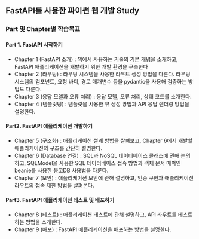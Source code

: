 ## FastAPI를 사용한 파이썬 웹 개발 Study 

### Part 및 Chapter별 학습목표

#### Part 1. FastAPI 시작하기
* Chapter 1 (FastAPI 소개) : 책에서 사용하는 기술의 기본 개념을 소개하고, FastAPI 애플리케이션을 개발하기 위한 개발 환경을 구축한다
* Chapter 2 (라우팅) : 라우팅 시스템을 사용한 라우트 생성 방법을 다룬다. 라우팅 시스템의 컴포넌트, 요청 바디, 경로 매개변수 등을 pydantic을 사용해 검증하는 방법도 다룬다.
* Chapter 3 (응답 모델과 오류 처리) : 응답 모델, 오류 처리, 상태 코드를 소개한다.
* Chapter 4 (템플릿팅) : 템플릿을 사용한 뷰 생성 방법과 API 응답 렌더링 방법을 설명한다.

#### Part2. FastAPI 애플리케이션 개발하기
* Chapter 5 (구조화) : 애플리케이션 설계 방법을 살펴보고, Chapter 6에서 개발할 애플리케이션의 구조를 간단히 설명한다.
* Chapter 6 (Database 연결) : SQL과 NoSQL 데이터베이스 클래스에 관해 논의하고, SQLModel을 사용한 SQL 데이터베이스 접속 방법과 객체 문서 매퍼인 beanie를 사용한 몽고DB 사용법을 다룬다.
* Chapter 7 (보안) : 애플리케이션 보안에 관해 설명하고, 인증 구현과 애플리케이션 라우트의 접속 제한 방법을 살펴본다.

#### Part3. FastAPI 애플리케이션 테스트 및 배포하기
* Chapter 8 (테스트) : 애플리케이션 테스트에 관해 설명하고, API 라우트를 테스트하는 방법을 소개한다.
* Chapter 9 (배포) : FastAPI 애플리케이션을 배포하는 방법을 설명한다.

  
